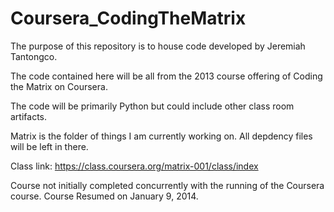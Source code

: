 Coursera_CodingTheMatrix
========================

The purpose of this repository is to house code developed by Jeremiah Tantongco.

The code contained here will be all from the 2013 course offering of Coding the Matrix on Coursera.

The code will be primarily Python but could include other class room artifacts.

Matrix is the folder of things I am currently working on.
All depdency files will be left in there.

Class link:
https://class.coursera.org/matrix-001/class/index

Course not initially completed concurrently with the running of the Coursera course.
Course Resumed on January 9, 2014.